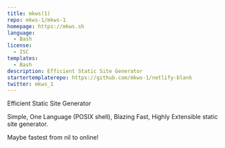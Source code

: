 ```yaml
---
title: mkws(1)
repo: mkws-1/mkws-1
homepage: https://mkws.sh
language:
  - Bash
license:
  - ISC
templates:
  - Bash
description: Efficient Static Site Generator
startertemplaterepo: https://github.com/mkws-1/netlify-blank
twitter: mkws_1
---
```


Efficient Static Site Generator

Simple, One Language (POSIX shell), Blazing Fast, Highly Extensible
static site generator.

Maybe fastest from nil to online!
